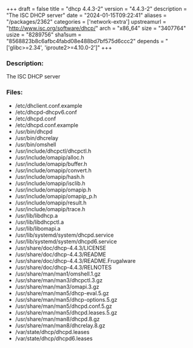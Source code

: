 +++
draft = false
title = "dhcp 4.4.3-2"
version = "4.4.3-2"
description = "The ISC DHCP server"
date = "2024-01-15T09:22:41"
aliases = "/packages/2362"
categories = ['network-extra']
upstreamurl = "http://www.isc.org/software/dhcp/"
arch = "x86_64"
size = "3407764"
usize = "8289756"
sha1sum = "8568823b8c6afbc4fabd08e488bd7bf575d6ccc2"
depends = "['glibc>=2.34', 'iproute2>=4.10.0-2']"
+++
### Description: 
The ISC DHCP server

### Files: 
* /etc/dhclient.conf.example
* /etc/dhcpd-dhcpv6.conf
* /etc/dhcpd.conf
* /etc/dhcpd.conf.example
* /usr/bin/dhcpd
* /usr/bin/dhcrelay
* /usr/bin/omshell
* /usr/include/dhcpctl/dhcpctl.h
* /usr/include/omapip/alloc.h
* /usr/include/omapip/buffer.h
* /usr/include/omapip/convert.h
* /usr/include/omapip/hash.h
* /usr/include/omapip/isclib.h
* /usr/include/omapip/omapip.h
* /usr/include/omapip/omapip_p.h
* /usr/include/omapip/result.h
* /usr/include/omapip/trace.h
* /usr/lib/libdhcp.a
* /usr/lib/libdhcpctl.a
* /usr/lib/libomapi.a
* /usr/lib/systemd/system/dhcpd.service
* /usr/lib/systemd/system/dhcpd6.service
* /usr/share/doc/dhcp-4.4.3/LICENSE
* /usr/share/doc/dhcp-4.4.3/README
* /usr/share/doc/dhcp-4.4.3/README.Frugalware
* /usr/share/doc/dhcp-4.4.3/RELNOTES
* /usr/share/man/man1/omshell.1.gz
* /usr/share/man/man3/dhcpctl.3.gz
* /usr/share/man/man3/omapi.3.gz
* /usr/share/man/man5/dhcp-eval.5.gz
* /usr/share/man/man5/dhcp-options.5.gz
* /usr/share/man/man5/dhcpd.conf.5.gz
* /usr/share/man/man5/dhcpd.leases.5.gz
* /usr/share/man/man8/dhcpd.8.gz
* /usr/share/man/man8/dhcrelay.8.gz
* /var/state/dhcp/dhcpd.leases
* /var/state/dhcp/dhcpd6.leases

